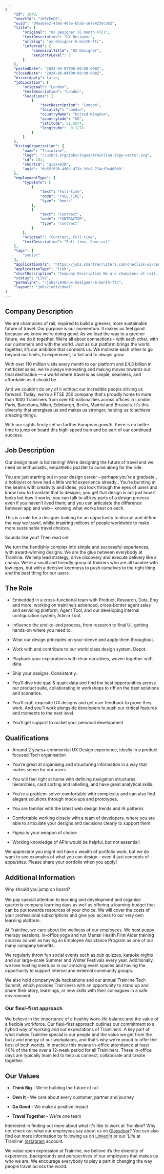 ```yaml
---
{
	"id": 1848,
	"shortId": "z05YEeO6",
	"uuid": "d4aabee2-430a-465e-bbab-c67e4236cb62",
	"title": {
		"original": "UX Designer (6 month FTC)",
		"textDescription": "UX Designer",
		"urlSlug": "ux-designer-6-month-ftc",
		"inferred": {
			"canonicalTitle": "UX Designer",
			"seniortyLevel": 3
		}
	},
	"postedDate": "2024-05-07T00:00:00.000Z",
	"closedDate": "2024-06-04T00:00:00.000Z",
	"directApply": false,
	"jobLocation": {
		"original": "London",
		"textDescription": "London",
		"locations": [
			{
				"textDescription": "London",
				"locality": "London",
				"countryName": "United Kingdom",
				"countryCode": "GB",
				"latitude": 51.5074,
				"longitude": -0.1278
			}
		]
	},
	"hiringOrganization": {
		"name": "Trainline",
		"logo": "//uxbri.org/jobs/logos/trainline-logo-vector.svg",
		"id": 181,
		"shortId": "qiskx63B",
		"uuid": "6a65f090-490d-471b-9fc8-7f4cf3e406b9"
	},
	"employmentType": {
		"typeInfo": [
			{
				"text": "Full-time",
				"code": "FULL_TIME",
				"type": "hours"
			},
			{
				"text": "Contract",
				"code": "CONTRACTOR",
				"type": "contract"
			}
		],
		"original": "Contract, Full-time",
		"textDescription": "Full-time, Contract"
	},
	"tags": [
		"senior"
	],
	"applicationUri": "https://jobs.smartrecruiters.com/oneclick-ui/company/Trainline/publication/45d3c3bd-1956-4254-861e-d65da7b45da2?dcr_ci=Trainline",
	"applicationType": "link",
	"shortDescription": "Company Description We are champions of rail, inspired to build a greener, more sustainable future of travel. Our purpose is our momentum. It makes us feel good because we know we’re’ doing good. As",
	"status": "LIVE",
	"permalink": "/jobs/1848/ux-designer-6-month-ftc",
	"layout": "jobs/individual"
}
---
```

<h2>Company Description</h2><p>We are champions of rail, inspired to build a greener, more sustainable future of travel. Our purpose is our momentum. It makes us feel good because we know we’re doing good. As we lead the way to a greener future, we do it together. We’re all about connections - with each other, with our customers and with the world. Just as our platform brings the world together, it’s our ambition that connects us. We motivate each other to go beyond our limits, to experiment, to fail and to always grow.&nbsp;</p><p>With over 110 million visits every month to our platform and £4.3 billion in net ticket sales, we're always innovating and making moves towards our final destination — a world where travel is as simple, seamless, and affordable as it should be.&nbsp;</p><p>And we couldn't do any of it without our incredible people driving us forward. Today, we're a FTSE 250 company that's proudly home to more than 1000 Trainliners from over 60 nationalities across offices in London, Paris, Barcelona, Milan, Edinburgh, Berlin, Madrid and Brussels. It's this diversity that energises us and makes us stronger, helping us to achieve amazing things.&nbsp;</p><p>With our sights firmly set on further European growth, there is no better time to jump on board this high-speed train and be part of our continued success.&nbsp;</p><h2>Job Description</h2><p>Our design team is bolstering! We’re designing the future of travel and we need an enthusiastic, empathetic puzzler to come along for the ride.</p><p>You are just starting out in your design career – perhaps you’re a graduate , a hobbyist or have had a little world experience already . You’re bursting at the seams with creativity and ideas; you look through the eyes of users and know how to translate that to designs; you get that design is not just how it looks but how it works; you can talk to all key parts of a design process even if you haven’t lived them; and you can articulate the difference between app and web – knowing what works best on each.</p><p>This is a role for a designer looking for an opportunity to disrupt and define the way we travel, whilst inspiring millions of people worldwide to make more sustainable travel choices.</p><p>Sounds like you? Then read on!</p><p>We turn the fiendishly complex into simple and successful experiences, with award-winning designs. We are the glue between everybody at Trainline. We help lead strategy, drive discovery and execute delivery like a champ. We’re a small and friendly group of thinkers who are all humble with low egos, but with a decisive keenness to push ourselves to the right thing and the best thing for our users.&nbsp;</p><h2>The Role</h2><ul><li><p>Embedded in a cross-functional team with Product, Research, Data, Eng and more, working on trainline’s advanced, cross-border agent sales and servicing platform, Agent Tool, and our developing internal configuration system, Admin Tool.</p></li><li><p>Influence the end-to-end process, from research to final UI, getting hands-on where you need to.</p></li><li><p>Wear our design principles on your sleeve and apply them throughout.</p></li><li><p>Work with and contribute to our world class design system, Depot.</p></li><li><p>Playback your explorations with clear narratives, woven together with data.</p></li><li><p>Ship your designs. Consistently.</p></li><li><p>You’ll dive into qual &amp; quant data and find the best opportunities across our product suite, collaborating in workshops to riff on the best solutions and scenarios.</p></li><li><p>You’ll craft exquisite UX designs and get user feedback to prove they work. And you’ll work alongside developers to push our critical features and moments to the next level.</p></li><li><p>You’ll get support to rocket your personal development</p></li></ul><h2>Qualifications</h2><ul><li><p>Around 2 years+ commercial UX Design experience, ideally in a product focused Tech organisation&nbsp;</p></li><li><p>You’re great at organising and structuring information in a way that makes sense for our users.</p></li><li><p>You will feel right at home with defining navigation structures, hierarchies, card sorting and labelling, and have great analytical skills.</p></li><li><p>You’re a problem-solver comfortable with complexity and can also find elegant solutions through mock-ups and prototypes.</p></li><li><p>You are familiar with the latest web design trends and IA patterns</p></li><li><p>Comfortable working closely with a team of developers, where you are able to articulate your designs and decisions clearly to support them</p></li><li><p>Figma is your weapon of choice</p></li><li><p>Working knowledge of APIs would be helpful, but not essential!</p></li></ul><p>We appreciate you might not have a wealth of portfolio work, but we do want to see examples of what you can design – even if just concepts of apps/sites. Please share your portfolio when you apply!</p><h2>Additional Information</h2><p>Why should you jump on board?&nbsp;<br><br>We pay special attention to learning and development and organise quarterly company learning days as well as offering a learning budget that can be put towards resources of your choice. We will cover the costs of your professional subscriptions and give you access to our very own learning platform.&nbsp;</p><p>At Trainline, we care about the wellness of our employees. We host puppy therapy sessions, in-office yoga and run Mental Health First Aider training courses as well as having an Employee Assistance Program as one of our many company benefits.&nbsp;&nbsp;</p><p>We regularly throw fun social events such as pub quizzes, karaoke nights and our large-scale Summer and Winter Festivals every year. Additionally, we love hosting meetups in our amazing event spaces and having the opportunity to support internal and external community groups.&nbsp;&nbsp;</p><p>We also hold companywide hackathons and our annual Trainline Tech Summit, which provides Trainliners with an opportunity to stand up and share their story, learnings, or new skills with their colleagues in a safe environment.&nbsp;</p><h3>Our flexi-first approach</h3><p>We believe in the importance of a healthy work-life balance and the value of a flexible workforce. Our flexi-first approach outlines our commitment to a hybrid way of working and our expectations of Trainliners. A key part of what makes Trainline special is our people and the value we get from the buzz and energy of our workplaces, and that’s why we’re proud to offer the best of both worlds. In practice this means in–office attendance at least 40% of the time over a 12-week period for all Trainliners. These in-office days are typically team led to help us connect, collaborate and create together.&nbsp;&nbsp;</p><h2>Our Values&nbsp;</h2><ul><li><p><strong>Think Big </strong>- We're building the future of rail&nbsp;</p></li><li><p><strong>Own It </strong>- We care about every customer, partner and journey&nbsp;</p></li><li><p><strong>Do Good - </strong>We make a positive impact&nbsp;</p></li><li><p><strong>Travel Together </strong>- We're one team&nbsp;</p></li></ul><p>Interested in finding out more about what it's like to work at Trainline? Why not check out what our employees say about us on <a target="_blank" rel="noopener noreferrer nofollow" href="https://www.glassdoor.co.uk/Overview/Working-at-Trainline-EI_IE249203.11,20.htm">Glassdoor</a>? You can also find out more information by following us on <a target="_blank" rel="noopener noreferrer nofollow" href="https://www.linkedin.com/company/trainline/">LinkedIn</a> or our 'Life at Trainline' <a target="_blank" rel="noopener noreferrer nofollow" href="https://www.instagram.com/lifeattrainline/">Instagram</a> account.&nbsp;&nbsp;</p><p>We value open expression at Trainline, we believe it’s the diversity of experience, backgrounds and perspectives of our employees that makes us who we are. We encourage everybody to play a part in changing the way people travel across the world.&nbsp;</p>
